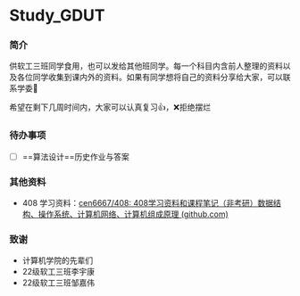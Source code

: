 # Study_GDUT
### 简介

供软工三班同学食用，也可以发给其他班同学。每一个科目内含前人整理的资料以及各位同学收集到课内外的资料。如果有同学想将自己的资料分享给大家，可以联系学委📢

希望在剩下几周时间内，大家可以认真复习👍，❌拒绝摆烂



### 待办事项

+ [ ] ==算法设计==历史作业与答案



### 其他资料

* 408 学习资料：[cen6667/408: 408学习资料和课程笔记（非考研）数据结构、操作系统、计算机网络、计算机组成原理 (github.com)](https://github.com/cen6667/408)



### 致谢

* 计算机学院的先辈们
* 22级软工三班李宇康
* 22级软工三班邹嘉伟

